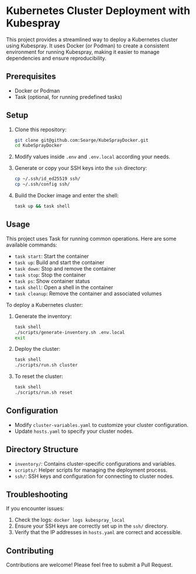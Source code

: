 # Kubernetes Cluster Deployment with Kubespray

This project provides a streamlined way to deploy a Kubernetes cluster using Kubespray. It uses Docker (or Podman) to create a consistent environment for running Kubespray, making it easier to manage dependencies and ensure reproducibility.

## Prerequisites

- Docker or Podman
- Task (optional, for running predefined tasks)

## Setup

1. Clone this repository:

   ```bash
   git clone git@github.com:Searge/KubeSprayDocker.git
   cd KubeSprayDocker
   ```

2. Modify values inside `.env` and `.env.local` according your needs.
3. Generate or copy your SSH keys into the `ssh` directory:

   ```bash
   cp ~/.ssh/id_ed25519 ssh/
   cp ~/.ssh/config ssh/
   ```

4. Build the Docker image and enter the shell:

   ```bash
   task up && task shell
   ```

## Usage

This project uses Task for running common operations. Here are some available commands:

- `task start`: Start the container
- `task up`: Build and start the container
- `task down`: Stop and remove the container
- `task stop`: Stop the container
- `task ps`: Show container status
- `task shell`: Open a shell in the container
- `task cleanup`: Remove the container and associated volumes

To deploy a Kubernetes cluster:

1. Generate the inventory:

   ```bash
   task shell
   ./scripts/generate-inventory.sh .env.local
   exit
   ```

2. Deploy the cluster:

   ```bash
   task shell
   ./scripts/run.sh cluster
   ```

3. To reset the cluster:

   ```bash
   task shell
   ./scripts/run.sh reset
   ```

## Configuration

- Modify `cluster-variables.yaml` to customize your cluster configuration.
- Update `hosts.yaml` to specify your cluster nodes.

## Directory Structure

- `inventory/`: Contains cluster-specific configurations and variables.
- `scripts/`: Helper scripts for managing the deployment process.
- `ssh/`: SSH keys and configuration for connecting to cluster nodes.

## Troubleshooting

If you encounter issues:

1. Check the logs: `docker logs kubespray_local`
2. Ensure your SSH keys are correctly set up in the `ssh/` directory.
3. Verify that the IP addresses in `hosts.yaml` are correct and accessible.

## Contributing

Contributions are welcome! Please feel free to submit a Pull Request.
